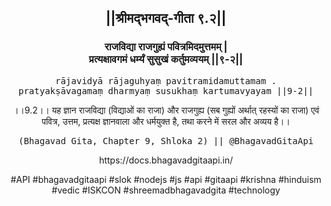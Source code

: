 <center><h2>||श्रीमद्‍भगवद्‍-गीता ९.२||</h2>
<h3>राजविद्या राजगुह्यं पवित्रमिदमुत्तमम् |<br/>प्रत्यक्षावगमं धर्म्यं सुसुखं कर्तुमव्ययम् ||९-२||</h3>
<pre>rājavidyā rājaguhyaṃ pavitramidamuttamam .<br/>pratyakṣāvagamaṃ dharmyaṃ susukhaṃ kartumavyayam ||9-2||</pre>
<p>।।9.2।। यह ज्ञान राजविद्या (विद्याओं का राजा) और राजगुह्य (सब गुह्यों अर्थात् रहस्यों का राजा) एवं पवित्र, उत्तम, प्रत्यक्ष ज्ञानवाला और धर्मयुक्त है, तथा करने में सरल और अव्यय है।।</p>
<pre>(Bhagavad Gita, Chapter 9, Shloka 2) || @BhagavadGitaApi</pre><p>https://docs.bhagavadgitaapi.in/</p><p>#API #bhagavadgitaapi #slok #nodejs #js #api #gitaapi #krishna #hinduism #vedic #ISKCON #shreemadbhagavadgita #technology</p></center>